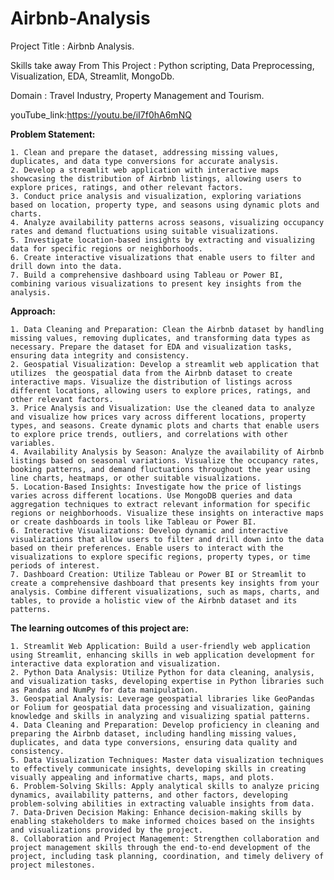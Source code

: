 # Airbnb-Analysis
Project Title : Airbnb Analysis.

Skills take away From This Project : Python scripting, Data Preprocessing, Visualization, EDA, Streamlit, MongoDb.

Domain : Travel Industry, Property Management and Tourism.

youTube_link:https://youtu.be/iI7f0hA6mNQ

**Problem Statement:**

    1. Clean and prepare the dataset, addressing missing values, duplicates, and data type conversions for accurate analysis.
    2. Develop a streamlit web application with interactive maps showcasing the distribution of Airbnb listings, allowing users to explore prices, ratings, and other relevant factors.
    3. Conduct price analysis and visualization, exploring variations based on location, property type, and seasons using dynamic plots and charts.
    4. Analyze availability patterns across seasons, visualizing occupancy rates and demand fluctuations using suitable visualizations.
    5. Investigate location-based insights by extracting and visualizing data for specific regions or neighborhoods.
    6. Create interactive visualizations that enable users to filter and drill down into the data.
    7. Build a comprehensive dashboard using Tableau or Power BI, combining various visualizations to present key insights from the analysis.
**Approach:**

    1. Data Cleaning and Preparation: Clean the Airbnb dataset by handling missing values, removing duplicates, and transforming data types as necessary. Prepare the dataset for EDA and visualization tasks, ensuring data integrity and consistency.
    2. Geospatial Visualization: Develop a streamlit web application that utilizes  the geospatial data from the Airbnb dataset to create interactive maps. Visualize the distribution of listings across different locations, allowing users to explore prices, ratings, and other relevant factors.
    3. Price Analysis and Visualization: Use the cleaned data to analyze and visualize how prices vary across different locations, property types, and seasons. Create dynamic plots and charts that enable users to explore price trends, outliers, and correlations with other variables.
    4. Availability Analysis by Season: Analyze the availability of Airbnb listings based on seasonal variations. Visualize the occupancy rates, booking patterns, and demand fluctuations throughout the year using line charts, heatmaps, or other suitable visualizations.
    5. Location-Based Insights: Investigate how the price of listings varies across different locations. Use MongoDB queries and data aggregation techniques to extract relevant information for specific regions or neighborhoods. Visualize these insights on interactive maps or create dashboards in tools like Tableau or Power BI.
    6. Interactive Visualizations: Develop dynamic and interactive visualizations that allow users to filter and drill down into the data based on their preferences. Enable users to interact with the visualizations to explore specific regions, property types, or time periods of interest.
    7. Dashboard Creation: Utilize Tableau or Power BI or Streamlit to create a comprehensive dashboard that presents key insights from your analysis. Combine different visualizations, such as maps, charts, and tables, to provide a holistic view of the Airbnb dataset and its patterns.
**The learning outcomes of this project are:**

    1. Streamlit Web Application: Build a user-friendly web application using Streamlit, enhancing skills in web application development for interactive data exploration and visualization.
    2. Python Data Analysis: Utilize Python for data cleaning, analysis, and visualization tasks, developing expertise in Python libraries such as Pandas and NumPy for data manipulation.
    3. Geospatial Analysis: Leverage geospatial libraries like GeoPandas or Folium for geospatial data processing and visualization, gaining knowledge and skills in analyzing and visualizing spatial patterns.
    4. Data Cleaning and Preparation: Develop proficiency in cleaning and preparing the Airbnb dataset, including handling missing values, duplicates, and data type conversions, ensuring data quality and consistency.
    5. Data Visualization Techniques: Master data visualization techniques to effectively communicate insights, developing skills in creating visually appealing and informative charts, maps, and plots.
    6. Problem-Solving Skills: Apply analytical skills to analyze pricing dynamics, availability patterns, and other factors, developing problem-solving abilities in extracting valuable insights from data.
    7. Data-Driven Decision Making: Enhance decision-making skills by enabling stakeholders to make informed choices based on the insights and visualizations provided by the project.
    8. Collaboration and Project Management: Strengthen collaboration and project management skills through the end-to-end development of the project, including task planning, coordination, and timely delivery of project milestones.



